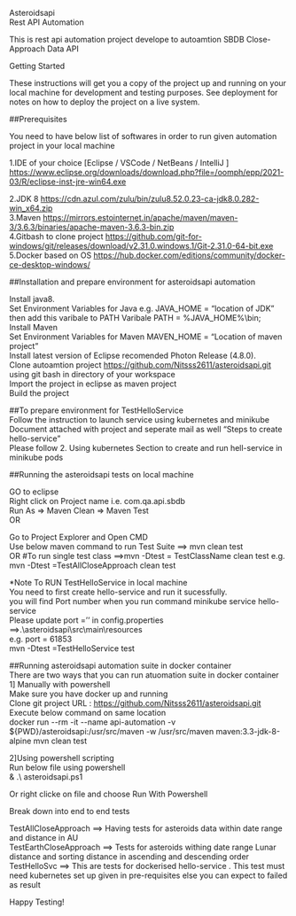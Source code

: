 <p class="has-line-data" data-line-start="0" data-line-end="2">Asteroidsapi<br>
Rest API Automation</p>
<p class="has-line-data" data-line-start="3" data-line-end="4">This is rest api automation project develope to autoamtion SBDB Close-Approach Data API</p>
<p class="has-line-data" data-line-start="5" data-line-end="6">Getting Started</p>
<p class="has-line-data" data-line-start="7" data-line-end="8">These instructions will get you a copy of the project up and running on your local machine for development and testing purposes. See deployment for notes on how to deploy the project on a live system.</p>
<p class="has-line-data" data-line-start="9" data-line-end="10">##Prerequisites</p>
<p class="has-line-data" data-line-start="11" data-line-end="12">You need to have below list of softwares in order to run given automation project in your local machine</p>
<p class="has-line-data" data-line-start="13" data-line-end="14">1.IDE of your choice [Eclipse / VSCode / NetBeans / IntelliJ ] <a href="https://www.eclipse.org/downloads/download.php?file=/oomph/epp/2021-03/R/eclipse-inst-jre-win64.exe">https://www.eclipse.org/downloads/download.php?file=/oomph/epp/2021-03/R/eclipse-inst-jre-win64.exe</a></p>
<p class="has-line-data" data-line-start="15" data-line-end="19">2.JDK 8 <a href="https://cdn.azul.com/zulu/bin/zulu8.52.0.23-ca-jdk8.0.282-win_x64.zip">https://cdn.azul.com/zulu/bin/zulu8.52.0.23-ca-jdk8.0.282-win_x64.zip</a><br>
3.Maven <a href="https://mirrors.estointernet.in/apache/maven/maven-3/3.6.3/binaries/apache-maven-3.6.3-bin.zip">https://mirrors.estointernet.in/apache/maven/maven-3/3.6.3/binaries/apache-maven-3.6.3-bin.zip</a><br>
4.Gitbash to clone project <a href="https://github.com/git-for-windows/git/releases/download/v2.31.0.windows.1/Git-2.31.0-64-bit.exe">https://github.com/git-for-windows/git/releases/download/v2.31.0.windows.1/Git-2.31.0-64-bit.exe</a><br>
5.Docker based on OS <a href="https://hub.docker.com/editions/community/docker-ce-desktop-windows/">https://hub.docker.com/editions/community/docker-ce-desktop-windows/</a></p>
<p class="has-line-data" data-line-start="20" data-line-end="21">##Installation and prepare environment for asteroidsapi automation</p>
<p class="has-line-data" data-line-start="22" data-line-end="30">Install java8.<br>
Set Environment Variables for Java e.g. JAVA_HOME = “location of JDK” then add this varibale to PATH Varibale PATH = %JAVA_HOME%\bin;<br>
Install Maven<br>
Set Environment Variables for Maven MAVEN_HOME = “Location of maven project”<br>
Install latest version of Eclipse recomended Photon Release (4.8.0).<br>
Clone autoamtion project <a href="https://github.com/Nitsss2611/asteroidsapi.git">https://github.com/Nitsss2611/asteroidsapi.git</a> using git bash in directory of your workspace<br>
Import the project in eclipse as maven project<br>
Build the project</p>
<p class="has-line-data" data-line-start="32" data-line-end="36">##To prepare environment for TestHelloService<br>
Follow the instruction to launch service using kubernetes and minikube<br>
Document attached with project and seperate mail as well “Steps to create hello-service”<br>
Please follow 2. Using kubernetes Section to create and run hell-service in minikube pods</p>
<p class="has-line-data" data-line-start="37" data-line-end="38">##Running the asteroidsapi tests on local machine</p>
<p class="has-line-data" data-line-start="39" data-line-end="43">GO to eclipse<br>
Right click on Project name i.e. com.qa.api.sbdb<br>
Run As =&gt; Maven Clean =&gt; Maven Test<br>
OR</p>
<p class="has-line-data" data-line-start="44" data-line-end="47">Go to Project Explorer and Open CMD<br>
Use below maven command to run Test Suite ==&gt; mvn clean test<br>
OR #To run single test class ==&gt;mvn -Dtest = TestClassName clean test e.g. mvn -Dtest =TestAllCloseApproach clean test</p>
<p class="has-line-data" data-line-start="48" data-line-end="54">*Note To RUN TestHelloService in local machine<br>
You need to first create hello-service and run it sucessfully.<br>
you will find Port number when you run command minikube service hello-service<br>
Please update port =’’ in config.properties ==&gt;.\asteroidsapi\src\main\resources<br>
e.g. port = 61853<br>
mvn -Dtest =TestHelloService test</p>
<p class="has-line-data" data-line-start="57" data-line-end="64">##Running asteroidsapi automation suite in docker container<br>
There are two ways that you can run atuomation suite in docker container<br>
1] Manually with powershell<br>
Make sure you have docker up and running<br>
Clone git project URL : <a href="https://github.com/Nitsss2611/asteroidsapi.git">https://github.com/Nitsss2611/asteroidsapi.git</a><br>
Execute below command on same location<br>
docker run --rm -it --name api-automation -v ${PWD}/asteroidsapi:/usr/src/maven -w /usr/src/maven maven:3.3-jdk-8-alpine mvn clean test</p>
<p class="has-line-data" data-line-start="65" data-line-end="68">2]Using powershell scripting<br>
Run below file using powershell<br>
&amp; .\ asteroidsapi.ps1</p>
<p class="has-line-data" data-line-start="69" data-line-end="70">Or right clicke on file and choose Run With Powershell</p>
<p class="has-line-data" data-line-start="73" data-line-end="74">Break down into end to end tests</p>
<p class="has-line-data" data-line-start="75" data-line-end="78">TestAllCloseApproach ==&gt; Having tests for asteroids data within date range and distance in AU<br>
TestEarthCloseApproach ==&gt; Tests for asteroids withing date range Lunar distance and sorting distance in ascending and descending order<br>
TestHelloSvc ==&gt; This are tests for dockerised hello-service . This test must need kubernetes set up given in pre-requisites else you can expect to failed as result</p>
<p class="has-line-data" data-line-start="80" data-line-end="81">Happy Testing!</p>

